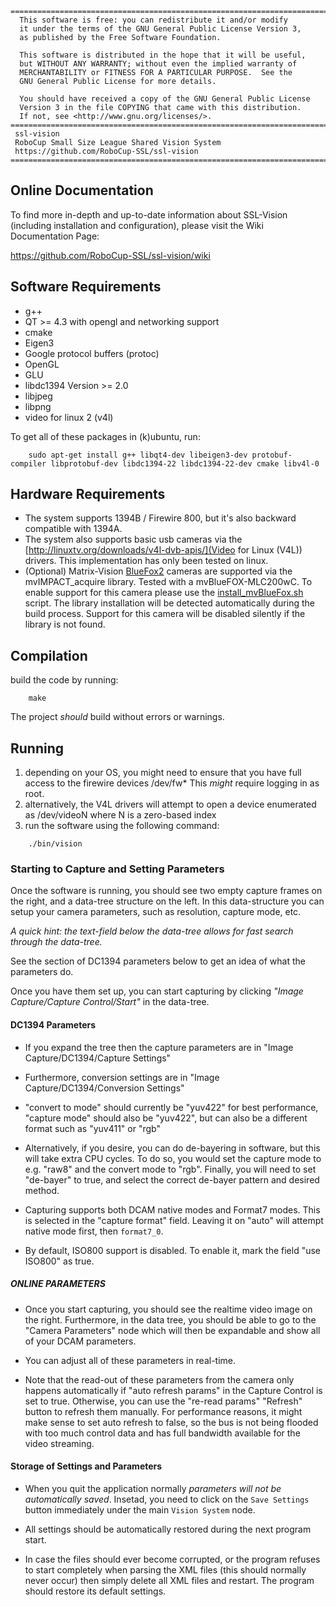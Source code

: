 ```
========================================================================
  This software is free: you can redistribute it and/or modify
  it under the terms of the GNU General Public License Version 3,
  as published by the Free Software Foundation.

  This software is distributed in the hope that it will be useful,
  but WITHOUT ANY WARRANTY; without even the implied warranty of
  MERCHANTABILITY or FITNESS FOR A PARTICULAR PURPOSE.  See the
  GNU General Public License for more details.

  You should have received a copy of the GNU General Public License
  Version 3 in the file COPYING that came with this distribution.
  If not, see <http://www.gnu.org/licenses/>.
========================================================================
 ssl-vision
 RoboCup Small Size League Shared Vision System 
 https://github.com/RoboCup-SSL/ssl-vision
========================================================================
```

## Online Documentation

  To find more in-depth and up-to-date information about SSL-Vision
  (including installation and configuration), please visit the Wiki
  Documentation Page:

  https://github.com/RoboCup-SSL/ssl-vision/wiki
 
## Software Requirements
 * g++
 * QT >= 4.3 with opengl and networking support
 * cmake
 * Eigen3
 * Google protocol buffers (protoc)
 * OpenGL
 * GLU
 * libdc1394 Version >= 2.0
 * libjpeg
 * libpng
 * video for linux 2 (v4l)

To get all of these packages in (k)ubuntu, run:
```
    sudo apt-get install g++ libqt4-dev libeigen3-dev protobuf-compiler libprotobuf-dev libdc1394-22 libdc1394-22-dev cmake libv4l-0
```

## Hardware Requirements
 * The system supports 1394B / Firewire 800, but it's also backward compatible with 1394A.
 * The system also supports basic usb cameras via the [http://linuxtv.org/downloads/v4l-dvb-apis/](Video for Linux (V4L)) drivers. This implementation has only been tested on linux.
 * (Optional) Matrix-Vision [BlueFox2](http://www.matrix-vision.com/USB2.0-single-board-camera-mvbluefox-mlc.html) cameras are supported via the mvIMPACT_acquire library. Tested with a mvBlueFOX-MLC200wC. To enable support for this camera please use the [install_mvBlueFox.sh](http://www.matrix-vision.com/USB2.0-single-board-camera-mvbluefox-mlc.html?file=tl_files/mv11/support/mvIMPACT_Acquire/01/install_mvBlueFOX.sh) script. The library installation will be detected automatically during the build process. Support for this camera will be disabled silently if the library is not found.

## Compilation
 build the code by running:
```
    make
```
 The project *should* build without errors or warnings.

## Running
  1. depending on your OS, you might need to ensure that you
     have full access to the firewire devices /dev/fw*
     This *might* require logging in as root.
  2. alternatively, the V4L drivers will attempt to open a 
     device enumerated as /dev/videoN where N is a zero-based index
  3. run the software using the following command:
```
    ./bin/vision
```

### Starting to Capture and Setting Parameters
   Once the software is running, you should see two empty capture frames
   on the right, and a data-tree structure on the left.  In this 
   data-structure you can setup your camera parameters, 
   such as resolution, capture mode, etc.

   *A quick hint: the text-field below the data-tree allows for
   fast search through the data-tree.*

   See the section of DC1394 parameters below to get an idea of what the
   parameters do.

   Once you have them set up, you can start capturing by clicking
   *"Image Capture/Capture Control/Start"* in the data-tree.

#### DC1394 Parameters
   * If you expand the tree then the capture parameters are in
   "Image Capture/DC1394/Capture Settings"
   
   * Furthermore, conversion settings are in
   "Image Capture/DC1394/Conversion Settings"

   * "convert to mode" should currently be "yuv422" 
   for best performance, "capture mode" should also be "yuv422",
   but can also be a different format such as "yuv411" or "rgb"

   * Alternatively, if you desire, you can do de-bayering in software,
   but this will take extra CPU cycles. To do so, you would set the
   capture mode to e.g. "raw8" and the convert mode to "rgb". Finally,
   you will need to set "de-bayer" to true, and select the correct
   de-bayer pattern and desired method.

   * Capturing supports both DCAM native modes and Format7 modes.
   This is selected in the "capture format" field. Leaving it on
   "auto" will attempt native mode first, then `format7_0`.

   * By default, ISO800 support is disabled. To enable it, mark the
   field "use ISO800" as true.

##### ONLINE PARAMETERS
   * Once you start capturing, you should see the realtime video image
   on the right.  Furthermore, in the data tree, you should be able to go to the
   "Camera Parameters" node which will then be expandable and show
   all of your DCAM parameters.

   * You can adjust all of these parameters in real-time.

   * Note that the read-out of these parameters from the camera
   only happens automatically if "auto refresh params" in the
   Capture Control is set to true. Otherwise, you can use
   the "re-read params" "Refresh" button to refresh them manually.
   For performance reasons, it might make sense to set auto refresh
   to false, so the bus is not being flooded with too much control
   data and has full bandwidth available for the video streaming.

#### Storage of Settings and Parameters 

   * When you quit the application normally *parameters will not be 
   automatically saved*.  Insetad, you need to click on the `Save Settings`
   button immediately under the main `Vision System` node.

   * All settings should be automatically restored during the next
   program start.

   * In case the files should ever become corrupted, or the
   program refuses to start completely when parsing the XML files
   (this should normally never occur) then simply delete all
   XML files and restart. The program should restore its default
   settings.
